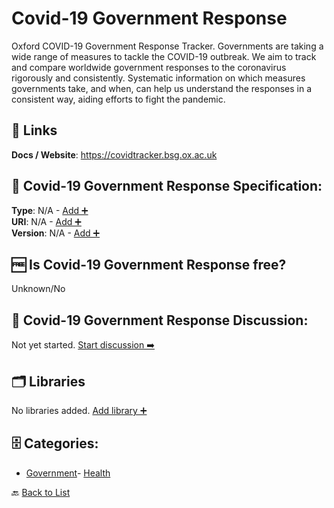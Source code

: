 # Covid-19 Government Response

Oxford COVID-19 Government Response Tracker. Governments are taking a wide range of measures to tackle the COVID-19 outbreak. We aim to track and compare worldwide government responses to the coronavirus rigorously and consistently. Systematic information on which measures governments take, and when, can help us understand the responses in a consistent way, aiding efforts to fight the pandemic.

##  🔗 Links
**Docs / Website**: https://covidtracker.bsg.ox.ac.uk

## 🧬 Covid-19 Government Response Specification:
**Type**: N/A - [Add ➕](https://github.com/apis-list/apis-list/edit/main/apis/covid-19-government-response/covid-19-government-response.yaml)  
**URI**: N/A - [Add ➕](https://github.com/apis-list/apis-list/edit/main/apis/covid-19-government-response/covid-19-government-response.yaml)  
**Version**: N/A - [Add ➕](https://github.com/apis-list/apis-list/edit/main/apis/covid-19-government-response/covid-19-government-response.yaml)

## 🆓 Is Covid-19 Government Response free?
 Unknown/No 

## 💬 Covid-19 Government Response Discussion:
Not yet started. [Start discussion ➡️](https://github.com/apis-list/apis-list/discussions/new)

## 🗂️ Libraries

No libraries added. [Add library ➕](https://github.com/apis-list/apis-list/edit/main/apis/covid-19-government-response/covid-19-government-response.yaml)    


## 🗄️ Categories:
- [Government](https://github.com/apis-list/apis-list#government-)- [Health](https://github.com/apis-list/apis-list#health-)

🔙  [Back to List](https://github.com/apis-list/apis-list)
